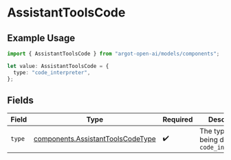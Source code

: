 # AssistantToolsCode

## Example Usage

```typescript
import { AssistantToolsCode } from "argot-open-ai/models/components";

let value: AssistantToolsCode = {
  type: "code_interpreter",
};
```

## Fields

| Field                                                                                  | Type                                                                                   | Required                                                                               | Description                                                                            |
| -------------------------------------------------------------------------------------- | -------------------------------------------------------------------------------------- | -------------------------------------------------------------------------------------- | -------------------------------------------------------------------------------------- |
| `type`                                                                                 | [components.AssistantToolsCodeType](../../models/components/assistanttoolscodetype.md) | :heavy_check_mark:                                                                     | The type of tool being defined: `code_interpreter`                                     |